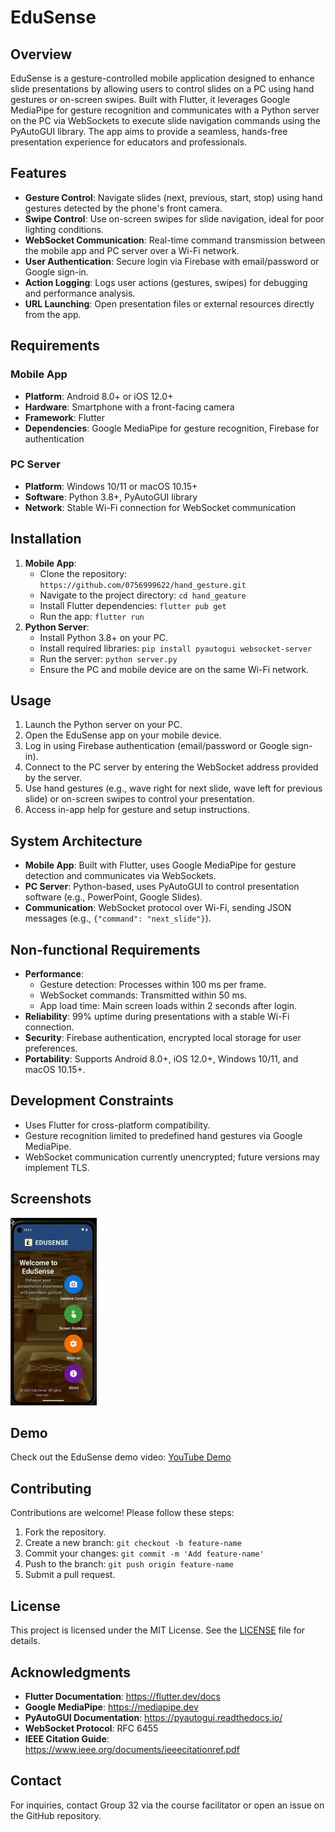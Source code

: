 # EduSense

## Overview
EduSense is a gesture-controlled mobile application designed to enhance slide presentations by allowing users to control slides on a PC using hand gestures or on-screen swipes. Built with Flutter, it leverages Google MediaPipe for gesture recognition and communicates with a Python server on the PC via WebSockets to execute slide navigation commands using the PyAutoGUI library. The app aims to provide a seamless, hands-free presentation experience for educators and professionals.

## Features
- **Gesture Control**: Navigate slides (next, previous, start, stop) using hand gestures detected by the phone's front camera.
- **Swipe Control**: Use on-screen swipes for slide navigation, ideal for poor lighting conditions.
- **WebSocket Communication**: Real-time command transmission between the mobile app and PC server over a Wi-Fi network.
- **User Authentication**: Secure login via Firebase with email/password or Google sign-in.
- **Action Logging**: Logs user actions (gestures, swipes) for debugging and performance analysis.
- **URL Launching**: Open presentation files or external resources directly from the app.

## Requirements
### Mobile App
- **Platform**: Android 8.0+ or iOS 12.0+
- **Hardware**: Smartphone with a front-facing camera
- **Framework**: Flutter
- **Dependencies**: Google MediaPipe for gesture recognition, Firebase for authentication

### PC Server
- **Platform**: Windows 10/11 or macOS 10.15+
- **Software**: Python 3.8+, PyAutoGUI library
- **Network**: Stable Wi-Fi connection for WebSocket communication

## Installation
1. **Mobile App**:
   - Clone the repository: `https://github.com/0756999622/hand_gesture.git`
   - Navigate to the project directory: `cd hand_geature`
   - Install Flutter dependencies: `flutter pub get`
   - Run the app: `flutter run`
2. **Python Server**:
   - Install Python 3.8+ on your PC.
   - Install required libraries: `pip install pyautogui websocket-server`
   - Run the server: `python server.py`
   - Ensure the PC and mobile device are on the same Wi-Fi network.

## Usage
1. Launch the Python server on your PC.
2. Open the EduSense app on your mobile device.
3. Log in using Firebase authentication (email/password or Google sign-in).
4. Connect to the PC server by entering the WebSocket address provided by the server.
5. Use hand gestures (e.g., wave right for next slide, wave left for previous slide) or on-screen swipes to control your presentation.
6. Access in-app help for gesture and setup instructions.

## System Architecture
- **Mobile App**: Built with Flutter, uses Google MediaPipe for gesture detection and communicates via WebSockets.
- **PC Server**: Python-based, uses PyAutoGUI to control presentation software (e.g., PowerPoint, Google Slides).
- **Communication**: WebSocket protocol over Wi-Fi, sending JSON messages (e.g., `{"command": "next_slide"}`).

## Non-functional Requirements
- **Performance**:
  - Gesture detection: Processes within 100 ms per frame.
  - WebSocket commands: Transmitted within 50 ms.
  - App load time: Main screen loads within 2 seconds after login.
- **Reliability**: 99% uptime during presentations with a stable Wi-Fi connection.
- **Security**: Firebase authentication, encrypted local storage for user preferences.
- **Portability**: Supports Android 8.0+, iOS 12.0+, Windows 10/11, and macOS 10.15+.

## Development Constraints
- Uses Flutter for cross-platform compatibility.
- Gesture recognition limited to predefined hand gestures via Google MediaPipe.
- WebSocket communication currently unencrypted; future versions may implement TLS.

## Screenshots

<img src="docs/assets/homes.png" alt="drawing" height="300"/>

## Demo
Check out the EduSense demo video: [YouTube Demo](https://youtu.be/NqOs-AQkacI?si=hpzzKALl1OEmbvy7)

## Contributing
Contributions are welcome! Please follow these steps:
1. Fork the repository.
2. Create a new branch: `git checkout -b feature-name`
3. Commit your changes: `git commit -m 'Add feature-name'`
4. Push to the branch: `git push origin feature-name`
5. Submit a pull request.

## License
This project is licensed under the MIT License. See the [LICENSE](LICENSE) file for details.

## Acknowledgments
- **Flutter Documentation**: https://flutter.dev/docs
- **Google MediaPipe**: https://mediapipe.dev
- **PyAutoGUI Documentation**: https://pyautogui.readthedocs.io/
- **WebSocket Protocol**: RFC 6455[](https://tools.ietf.org/html/rfc6455)
- **IEEE Citation Guide**: https://www.ieee.org/documents/ieeecitationref.pdf

## Contact
For inquiries, contact Group 32 via the course facilitator or open an issue on the GitHub repository.
